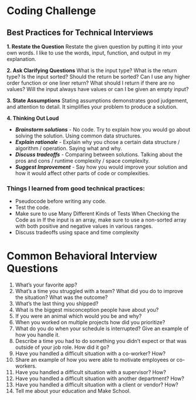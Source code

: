# Coding Challenge
## Best Practices for Technical Interviews

**1. Restate the Question**
Restate the given question by putting it into your own words. I like to use the words, input, function, 
and output in my explanation.

**2. Ask Clarifying Questions**
What is the input type?
What is the return type?
Is the input sorted?
Should the return be sorted?
Can I use any higher order function or one liner return?
What should I return if there are no values?
Will the input always have values or can I be given an empty input?

**3. State Assumptions**
Stating assumptions demonstrates good judgement, and attention to detail.
It simplifies your problem to produce a solution.

**4. Thinking Out Loud**
- ***Brainstorm solutions*** - No code. Try to explain how you would go about solving the solution.
Using common data structures.  
- ***Explain rationale*** - Explain why you chose a certain data structure / algorithm / operation. Saying what and why. 
- ***Discuss tradeoffs*** - Comparing between solutions. Talking about the pros and cons / runtime complexity / space complexity.
- ***Suggest Improvement*** - Say how you would improve your solution and how it would affect other parts of code or complexities.


### Things I learned from good technical practices:
- Pseudocode before writing any code.
- Test the code. 
- Make sure to use Many Different Kinds of Tests When Checking the Code as in 
If the input is an array, make sure to use a non-sorted array with both positive and negative values in various ranges.
- Discuss tradeoffs using space and time complexity

# Common Behavioral Interview Questions

1. What’s your favorite app?
1. What’s a time you struggled with a team? What did you do to improve the situation? What was the outcome? 
1. What’s the last thing you shipped?
1. What is the biggest misconception people have about you?
1. If you were an animal which would you be and why?
1. When you worked on multiple projects how did you prioritize?
1. What do you do when your schedule is interrupted? Give an example of how you handle it.
1. Describe a time you had to do something you didn’t expect or that was outside of your job role. How did it go?
1. Have you handled a difficult situation with a co-worker? How?
1. Share an example of how you were able to motivate employees or co-workers.
1. Have you handled a difficult situation with a supervisor? How?
1. Have you handled a difficult situation with another department? How?
1. Have you handled a difficult situation with a client or vendor? How?
1. Tell me about your education and Make School.
